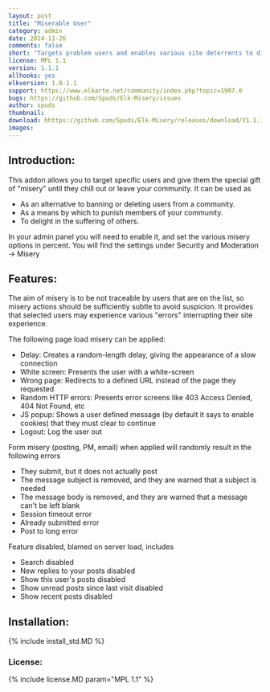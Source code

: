 ```yaml
---
layout: post
title: "Miserable User"
category: admin
date: 2014-11-26
comments: false
short: "Targets problem users and enables various site deterrents to disrupt their visit"
license: MPL 1.1
version: 1.1.1
allhooks: yes
elkversion: 1.0-1.1
support: https://www.elkarte.net/community/index.php?topic=1907.0
bugs: https://github.com/Spuds/Elk-Misery/issues
author: spuds
thumbnail:
download: hhttps://github.com/Spuds/Elk-Misery/releases/download/V1.1.1/elk_Misery.zip
images:
---
```


## Introduction:

This addon allows you to target specific users and give them the special gift of "misery" until they chill out or leave your community.
It can be used as
-  As an alternative to banning or deleting users from a community.
-  As a means by which to punish members of your community.
-  To delight in the suffering of others.

In your admin panel you will need to enable it, and set the various misery options in percent.  You will find the settings under Security and Moderation -> Misery

## Features:

The aim of misery is to be not traceable by users that are on the list, so misery actions should be sufficiently subtle to avoid suspicion. It provides that selected users may experience various "errors" interrupting their site experience.

The following page load misery can be applied:

 -  Delay: Creates a random-length delay, giving the appearance of a slow connection
 -  White screen: Presents the user with a white-screen
 -  Wrong page: Redirects to a defined URL instead of the page they requested
 -  Random HTTP errors: Presents error screens like 403 Access Denied, 404 Not Found, etc
 -  JS popup: Shows a user defined message (by default it says to enable cookies) that they must clear to continue
 -  Logout: Log the user out

Form misery (posting, PM, email) when applied will randomly result in the following errors

 -  They submit, but it does not actually post
 -  The message subject is removed, and they are warned that a subject is needed
 -  The message body is removed, and they are warned that a message can't be left blank
 -  Session timeout error
 -  Already submitted error
 -  Post to long error

Feature disabled, blamed on server load, includes

-  Search disabled
-  New replies to your posts disabled
-  Show this user's posts disabled
-  Show unread posts since last visit disabled
-  Show recent posts disabled

## Installation:
{% include install_std.MD %}

### License:
{% include license.MD param="MPL 1.1" %}